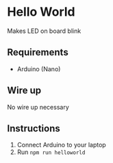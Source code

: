 # Hello World

Makes LED on board blink

## Requirements

- Arduino (Nano)

## Wire up

No wire up necessary

## Instructions

1. Connect Arduino to your laptop
2. Run `npm run helloworld`